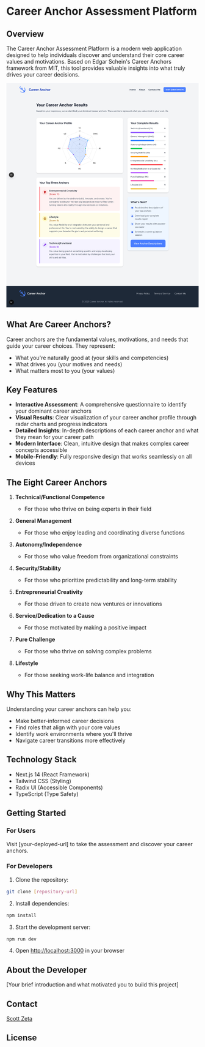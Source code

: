 # Career Anchor Assessment Platform

## Overview

The Career Anchor Assessment Platform is a modern web application designed to help individuals discover and understand their core career values and motivations. Based on Edgar Schein's Career Anchors framework from MIT, this tool provides valuable insights into what truly drives your career decisions.

![Career Anchors Assessment](public/screenshot.png)

## What Are Career Anchors?

Career anchors are the fundamental values, motivations, and needs that guide your career choices. They represent:

- What you're naturally good at (your skills and competencies)
- What drives you (your motives and needs)
- What matters most to you (your values)

## Key Features

- **Interactive Assessment**: A comprehensive questionnaire to identify your dominant career anchors
- **Visual Results**: Clear visualization of your career anchor profile through radar charts and progress indicators
- **Detailed Insights**: In-depth descriptions of each career anchor and what they mean for your career path
- **Modern Interface**: Clean, intuitive design that makes complex career concepts accessible
- **Mobile-Friendly**: Fully responsive design that works seamlessly on all devices

## The Eight Career Anchors

1. **Technical/Functional Competence**

   - For those who thrive on being experts in their field

2. **General Management**

   - For those who enjoy leading and coordinating diverse functions

3. **Autonomy/Independence**

   - For those who value freedom from organizational constraints

4. **Security/Stability**

   - For those who prioritize predictability and long-term stability

5. **Entrepreneurial Creativity**

   - For those driven to create new ventures or innovations

6. **Service/Dedication to a Cause**

   - For those motivated by making a positive impact

7. **Pure Challenge**

   - For those who thrive on solving complex problems

8. **Lifestyle**
   - For those seeking work-life balance and integration

## Why This Matters

Understanding your career anchors can help you:

- Make better-informed career decisions
- Find roles that align with your core values
- Identify work environments where you'll thrive
- Navigate career transitions more effectively

## Technology Stack

- Next.js 14 (React Framework)
- Tailwind CSS (Styling)
- Radix UI (Accessible Components)
- TypeScript (Type Safety)

## Getting Started

### For Users

Visit [your-deployed-url] to take the assessment and discover your career anchors.

### For Developers

1. Clone the repository:

```bash
git clone [repository-url]
```

2. Install dependencies:

```bash
npm install
```

3. Start the development server:

```bash
npm run dev
```

4. Open [http://localhost:3000](http://localhost:3000) in your browser

## About the Developer

[Your brief introduction and what motivated you to build this project]

## Contact

[Scott Zeta](https://www.linkedin.com/in/scott-zeta/)

## License
